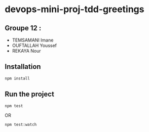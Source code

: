 # devops-mini-proj-tdd-greetings

## Groupe 12 :

-   TEMSAMANI Imane
-   OUFTALLAH Youssef
-   REKAYA Nour

## Installation

```bash
npm install
```

## Run the project

```bash
npm test
```
OR
```bash
npm test:watch
```